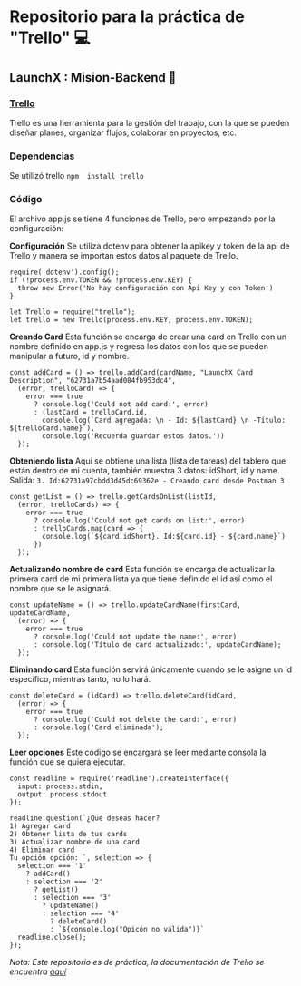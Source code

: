 # Repositorio para la práctica de "Trello" 💻
## LaunchX : Mision-Backend 🚀 

### [Trello](https://trello.com/)
Trello es una herramienta para la gestión del trabajo, con la que se pueden diseñar planes, organizar flujos, colaborar en proyectos, etc.

### Dependencias
Se utilizó trello 
``` npm  install trello ```

### Código
El archivo app.js se tiene 4 funciones de Trello, pero empezando por la configuración:

**Configuración**
Se utiliza dotenv para obtener la apikey y token de la api de Trello y manera se importan estos datos al paquete de Trello.
```
require('dotenv').config();
if (!process.env.TOKEN && !process.env.KEY) {
  throw new Error('No hay configuración con Api Key y con Token')
}

let Trello = require("trello");
let trello = new Trello(process.env.KEY, process.env.TOKEN);
```
**Creando Card**
Esta función se encarga de crear una card en Trello con un nombre definido en app.js y regresa los datos con los que se pueden manipular a futuro, id y nombre.
```
const addCard = () => trello.addCard(cardName, "LaunchX Card Description", "62731a7b54aad084fb953dc4",
  (error, trelloCard) => {
    error === true
      ? console.log('Could not add card:', error)
      : (lastCard = trelloCard.id, 
        console.log(`Card agregada: \n - Id: ${lastCard} \n -Título: ${trelloCard.name}`),
        console.log('Recuerda guardar estos datos.'))
  });
```

**Obteniendo lista**
Aquí se obtiene una lista (lista de tareas) del tablero que están dentro de mi cuenta, también muestra 3 datos: idShort, id y name.
Salida: ```3. Id:62731a97cbdd3d45dc69362e - Creando card desde Postman 3```
```
const getList = () => trello.getCardsOnList(listId,
  (error, trelloCards) => {
    error === true
      ? console.log('Could not get cards on list:', error)
      : trelloCards.map(card => {
        console.log(`${card.idShort}. Id:${card.id} - ${card.name}`)
      })
  });
```

**Actualizando nombre de card**
Esta función se encarga de actualizar la primera card de mi primera lista ya que tiene definido el id así como el nombre que se le asignará.
```
const updateName = () => trello.updateCardName(firstCard, updateCardName,
  (error) => {
    error === true
      ? console.log('Could not update the name:', error)
      : console.log('Título de card actualizado:', updateCardName);
  });
```

**Eliminando card**
Esta función servirá únicamente cuando se le asigne un id específico, mientras tanto, no lo hará.
```
const deleteCard = (idCard) => trello.deleteCard(idCard,
  (error) => {
    error === true
      ? console.log('Could not delete the card:', error)
      : console.log('Card eliminada');
  });
```

**Leer opciones**
Este código se encargará se leer mediante consola la función que se quiera ejecutar. 
```
const readline = require('readline').createInterface({
  input: process.stdin,
  output: process.stdout
});

readline.question(`¿Qué deseas hacer? 
1) Agregar card
2) Obtener lista de tus cards
3) Actualizar nombre de una card
4) Eliminar card
Tu opción opción: `, selection => {
  selection === '1'
    ? addCard()
    : selection === '2'
      ? getList()
      : selection === '3'
        ? updateName()
        : selection === '4'
          ? deleteCard()
          : `${console.log("Opicón no válida")}`
  readline.close();
});
```

*Nota: Este repositorio es de práctica, la documentación de Trello se encuentra [aquí](https://github.com/norberteder/trello)*